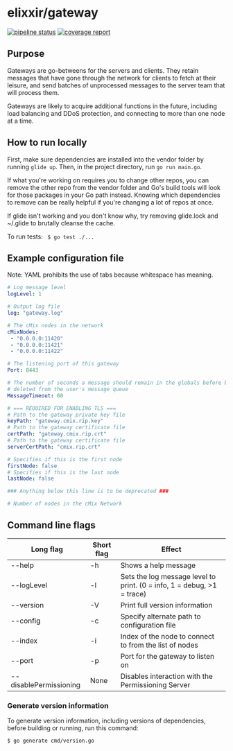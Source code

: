 # elixxir/gateway

[![pipeline status](https://gitlab.com/elixxir/gateway/badges/master/pipeline.svg)](https://gitlab.com/elixxir/gateway/commits/master)
[![coverage report](https://gitlab.com/elixxir/gateway/badges/master/coverage.svg)](https://gitlab.com/elixxir/gateway/commits/master)

## Purpose

Gateways are go-betweens for the servers and clients. They retain messages that
have gone through the network for clients to fetch at their leisure, and send
batches of unprocessed messages to the server team that will process them.

Gateways are likely to acquire additional functions in the future, including
load balancing and DDoS protection, and connecting to more than one node at
a time.

## How to run locally

First, make sure dependencies are installed into the vendor folder by running
`glide up`. Then, in the project directory, run `go run main.go`.

If what you're working on requires you to change other repos, you can remove
the other repo from the vendor folder and Go's build tools will look for those
packages in your Go path instead. Knowing which dependencies to remove can be
really helpful if you're changing a lot of repos at once.

If glide isn't working and you don't know why, try removing glide.lock and
~/.glide to brutally cleanse the cache.

To run tests: ` $ go test ./...`

## Example configuration file

Note: YAML prohibits the use of tabs because whitespace has meaning.

```yaml
# Log message level
logLevel: 1

# Output log file
log: "gateway.log"

# The cMix nodes in the network
cMixNodes:
 - "0.0.0.0:11420"
 - "0.0.0.0:11421"
 - "0.0.0.0:11422"

# The listening port of this gateway
Port: 8443

# The number of seconds a message should remain in the globals before being
# deleted from the user's message queue
MessageTimeout: 60

# === REQUIRED FOR ENABLING TLS ===
# Path to the gateway private key file
keyPath: "gateway.cmix.rip.key"
# Path to the gateway certificate file
certPath: "gateway.cmix.rip.crt"
# Path to the gateway certificate file
serverCertPath: "cmix.rip.crt"

# Specifies if this is the first node
firstNode: false
# Specifies if this is the last node
lastNode: false

### Anything below this line is to be deprecated ###

# Number of nodes in the cMix Network

```

## Command line flags

| Long flag | Short flag | Effect |
|---|---|---|
|--help|-h|Shows a help message|
|--logLevel|-l|Sets the log message level to print. (0 = info, 1 = debug, >1 = trace)|
|--version|-V|Print full version information|
|--config|-c|Specify alternate path to configuration file|
|--index|-i|Index of the node to connect to from the list of nodes|
|--port|-p|Port for the gateway to listen on|
|--disablePermissioning|None|Disables interaction with the Permissioning Server|

### Generate version information

To generate version information, including versions of dependencies, before building or running, run this command:

`$ go generate cmd/version.go`
